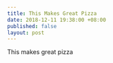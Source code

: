 ```yaml
---
title: This Makes Great Pizza
date: 2018-12-11 19:38:00 +08:00
published: false
layout: post
---
```


This makes great pizza
